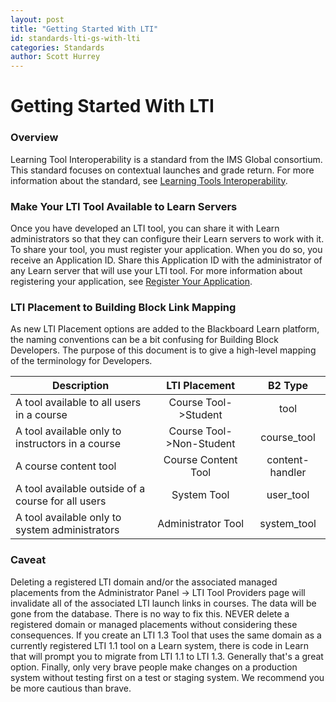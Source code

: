 ```yaml
---
layout: post
title: "Getting Started With LTI" 
id: standards-lti-gs-with-lti
categories: Standards
author: Scott Hurrey
---
```

# Getting Started With LTI
### Overview

Learning Tool Interoperability is a standard from the IMS Global consortium.
This standard focuses on contextual launches and grade return. For more
information about the standard, see [Learning Tools
Interoperability](https://imsglobal.org/lti).

### Make Your LTI Tool Available to Learn Servers

Once you have developed an LTI tool, you can share it with Learn
administrators so that they can configure their Learn servers to work with it.
To share your tool, you must register your application. When you do so, you
receive an Application ID. Share this Application ID with the administrator of
any Learn server that will use your LTI tool. For more information about
registering your application, see [Register Your Application](https://help.blackboard.com/Learn/Administrator/Hosting/System_Integration/LTI).

### LTI Placement to Building Block Link Mapping

As new LTI Placement options are added to the Blackboard Learn platform, the
naming conventions can be a bit confusing for Building Block Developers. The
purpose of this document is to give a high-level mapping of the terminology
for Developers.

| Description | LTI Placement | B2 Type |
| ----------- |:-------------:|:-------:|
| A tool available to all users in a course | Course Tool->Student | tool |
| A tool available only to instructors in a course | Course Tool->Non-Student | course_tool |
| A course content tool | Course Content Tool | content-handler |
| A tool available outside of a course for all users | System Tool | user_tool |
| A tool available only to system administrators | Administrator Tool | system_tool |

### Caveat

Deleting a registered LTI domain and/or the associated managed placements from the Administrator Panel -> LTI Tool Providers page will invalidate all of the associated LTI launch links in courses. The data will be gone from the database. There is no way to fix this. NEVER delete a registered domain or managed placements without considering these consequences. If you create an LTI 1.3 Tool that uses the same domain as a currently registered LTI 1.1 tool on a Learn system, there is code in Learn that will prompt you to migrate from LTI 1.1 to LTI 1.3. Generally that's a great option. Finally, only very brave people make changes on a production system without testing first on a test or staging system. We recommend you be more cautious than brave.